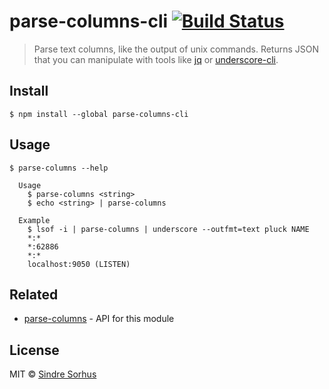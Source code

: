 # parse-columns-cli [![Build Status](https://travis-ci.org/sindresorhus/parse-columns-cli.svg?branch=master)](https://travis-ci.org/sindresorhus/parse-columns-cli)

> Parse text columns, like the output of unix commands. Returns JSON that you can manipulate with tools like [jq](https://github.com/stedolan/jq) or [underscore-cli](https://github.com/ddopson/underscore-cli).


## Install

```
$ npm install --global parse-columns-cli
```


## Usage

```
$ parse-columns --help

  Usage
    $ parse-columns <string>
    $ echo <string> | parse-columns

  Example
    $ lsof -i | parse-columns | underscore --outfmt=text pluck NAME
    *:*
    *:62886
    *:*
    localhost:9050 (LISTEN)
```


## Related

- [parse-columns](https://github.com/sindresorhus/parse-columns) - API for this module


## License

MIT © [Sindre Sorhus](http://sindresorhus.com)
